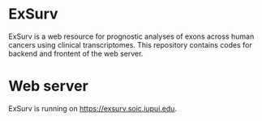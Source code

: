 # ExSurv

ExSurv is a web resource for prognostic analyses of exons across human cancers using clinical transcriptomes. This repository contains codes for backend and frontent of the web server.

# Web server

ExSurv is running on https://exsurv.soic.iupui.edu.
